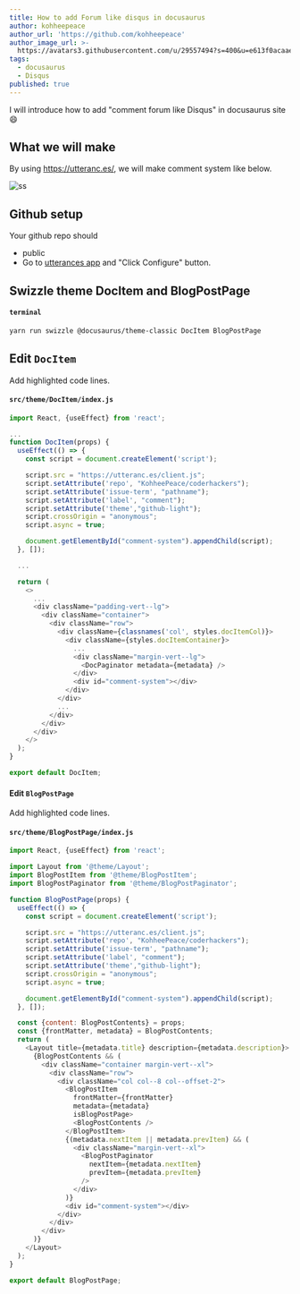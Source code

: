 ```yaml
---
title: How to add Forum like disqus in docusaurus
author: kohheepeace
author_url: 'https://github.com/kohheepeace'
author_image_url: >-
  https://avatars3.githubusercontent.com/u/29557494?s=400&u=e613f0acaae1f51e7e96530b95437d2d69bad713&v=4
tags:
  - docusaurus
  - Disqus
published: true
---
```



I will introduce how to add "comment forum like Disqus" in docusaurus site 😄

<!--truncate-->

## What we will make
By using https://utteranc.es/, we will make comment system like below.

![ss](https://storage.googleapis.com/coderhackers-assets/docs/img/ss-of-forum-in-docusaurus.png)

## Github setup
Your github repo should
- public
- Go to [utterances app](https://github.com/apps/utterances) and "Click Configure" button.

## Swizzle theme DocItem and BlogPostPage
#### `terminal`
```bash
yarn run swizzle @docusaurus/theme-classic DocItem BlogPostPage
```

## Edit `DocItem`
Add highlighted code lines.
#### `src/theme/DocItem/index.js`
```js {1,5-17,33}
import React, {useEffect} from 'react';

...
function DocItem(props) {
  useEffect(() => {
    const script = document.createElement('script');

    script.src = "https://utteranc.es/client.js";
    script.setAttribute('repo', "KohheePeace/coderhackers");
    script.setAttribute('issue-term', "pathname");
    script.setAttribute('label', "comment");
    script.setAttribute('theme',"github-light");
    script.crossOrigin = "anonymous";
    script.async = true;

    document.getElementById("comment-system").appendChild(script);
  }, []);

  ...

  return (
    <>
      ...
      <div className="padding-vert--lg">
        <div className="container">
          <div className="row">
            <div className={classnames('col', styles.docItemCol)}>
              <div className={styles.docItemContainer}>
                ...
                <div className="margin-vert--lg">
                  <DocPaginator metadata={metadata} />
                </div>
                <div id="comment-system"></div>
              </div>
            </div>
            ...
          </div>
        </div>
      </div>
    </>
  );
}

export default DocItem;
```

#### Edit `BlogPostPage`
Add highlighted code lines.
#### `src/theme/BlogPostPage/index.js`
```js {1,8-20,44}
import React, {useEffect} from 'react';

import Layout from '@theme/Layout';
import BlogPostItem from '@theme/BlogPostItem';
import BlogPostPaginator from '@theme/BlogPostPaginator';

function BlogPostPage(props) {
  useEffect(() => {
    const script = document.createElement('script');

    script.src = "https://utteranc.es/client.js";
    script.setAttribute('repo', "KohheePeace/coderhackers");
    script.setAttribute('issue-term', "pathname");
    script.setAttribute('label', "comment");
    script.setAttribute('theme',"github-light");
    script.crossOrigin = "anonymous";
    script.async = true;

    document.getElementById("comment-system").appendChild(script);
  }, []);

  const {content: BlogPostContents} = props;
  const {frontMatter, metadata} = BlogPostContents;
  return (
    <Layout title={metadata.title} description={metadata.description}>
      {BlogPostContents && (
        <div className="container margin-vert--xl">
          <div className="row">
            <div className="col col--8 col--offset-2">
              <BlogPostItem
                frontMatter={frontMatter}
                metadata={metadata}
                isBlogPostPage>
                <BlogPostContents />
              </BlogPostItem>
              {(metadata.nextItem || metadata.prevItem) && (
                <div className="margin-vert--xl">
                  <BlogPostPaginator
                    nextItem={metadata.nextItem}
                    prevItem={metadata.prevItem}
                  />
                </div>
              )}
              <div id="comment-system"></div>
            </div>
          </div>
        </div>
      )}
    </Layout>
  );
}

export default BlogPostPage;
```